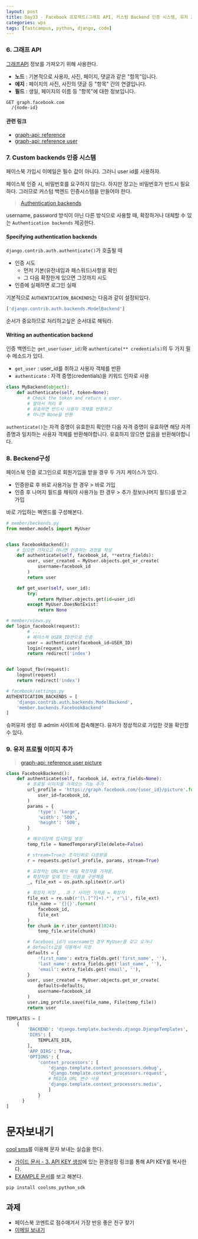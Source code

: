 ```yaml
---
layout: post
title: Day33 - Facebook 프로젝트(그래프 API, 커스텀 Backend 인증 시스템, 유저 프로필 이미지 추가)/문자 보내기
categories: wps
tags: [fastcampus, python, django, code]
---
```





### 6. 그래프 API
[그래프API](https://developers.facebook.com/docs/graph-api) 정보를 가져오기 위해 사용한다.

- **노드** : 기본적으로 사용자, 사진, 페이지, 댓글과 같은 "항목"입니다.
- **에지** : 페이지의 사진, 사진의 댓글 등 "항목" 간의 연결입니다.
- **필드** : 생일, 페이지의 이름 등 "항목"에 대한 정보입니다.

```
GET graph.facebook.com
  /{node-id}
```
#### 관련 링크
- [graph-api: reference](https://developers.facebook.com/docs/graph-api/reference)
- [graph-api: reference user](https://developers.facebook.com/docs/graph-api/reference/user)


### 7. Custom backends 인증 시스템
페이스북 가입시 이메일은 필수 값이 아니다. 그러니 user id를 사용하자.

페이스북 인증 시, 비밀번호를 요구하지 않는다. 하지만 장고는 비밀번호가 반드시 필요하다. 그러므로 커스텀 백엔드 인증시스템을 만들어야 한다.

> [Authentication backends](https://docs.djangoproject.com/en/1.10/topics/auth/customizing/#authentication-backends) 

username, password 방식이 아닌 다른 방식으로 사용할 때, 확장하거나 대체할 수 있는 `Authentication backends` 제공한다.

#### Specifying authentication backends
`django.contrib.auth.authenticate()`가 호출될 때
- 인증 시도
  - 먼저 기본(유전네임과 패스워드)사항을 확인
  - 그 다음 확장한게 있으면 그것까지 시도
- 인증에 실패하면 로그인 실패

기본적으로 `AUTHENTICATION_BACKENDS`는 다음과 같이 설정되있다.

```python
['django.contrib.auth.backends.ModelBackend']
```
순서가 중요하므로 처리하고싶은 순서대로 해둬라.

#### Writing an authentication backend
인증 백엔드는 `get_user(user_id)`와 `authenticate(** credentials)`의 두 가지 필수 메소드가 있다.

- `get_user` : user_id를 취하고 사용자 객체를 반환
- `authenticate` : 자격 증명(credentials)을 키워드 인자로 사용

```python
class MyBackend(object):
    def authenticate(self, token=None):
        # Check the token and return a user.
        # 알아서 처리 후
        # 유효하면 반드시 사용자 객체를 반환하고
        # 아니면 None을 반환
```
`authenticate()`는 자격 증명이 유효한지 확인한 다음 자격 증명이 유효하면 해당 자격 증명과 일치하는 사용자 객체를 반환해야합니다. 유효하지 않으면 없음을 반환해야합니다.


### 8. Beckend구성
페이스북 인증 로그인으로 회원가입을 받을 경우 두 가지 케이스가 있다.

- 인증완료 후 바로 사용가능 한 경우 > 바로 가입
- 인증 후 나머지 필드를 채워야 사용가능 한 경우 > 추가 정보(나머지 필드)를 받고 가입

바로 가입하는 벡엔드를 구성해본다.

```python
# member/beckends.py
from member.models import MyUser


class FacebookBackend():
    # 있으면 가져오고 아니면 인증하는 과정을 작성
    def authenticate(self, facebook_id, **extra_fields):
        user, user_created = MyUser.objects.get_or_create(
            username=facebook_id
        )
        return user

    def get_user(self, user_id):
        try:
            return MyUser.objects.get(id=user_id)
        except MyUser.DoesNotExist:
            return None

```


```python
# member/views.py
def login_facebook(request):
        # ...
        # 페이스븍 USER_ID만으로 인증
        user = authenticate(facebook_id=USER_ID)
        login(request, user)
        return redirect('index')


def logout_fbv(request):
    logout(request)
    return redirect('index')
```

```python
# facebook/settings.py
AUTHENTICATION_BACKENDS = [
    'django.contrib.auth.backends.ModelBackend',
    'member.backends.FacebookBackend'
]
```
슈퍼유저 생성 후 admin 사이트에 접속해본다. 유저가 정상적으로 가입한 것을 확인할 수 있다.

### 9. 유저 프로필 이미지 추가
> [graph-api: reference user picture](https://developers.facebook.com/docs/graph-api/reference/user/picture/)


```python
class FacebookBackend():
    def authenticate(self, facebook_id, extra_fields=None):
        # 프로필 이미지를 가져오는 기능 추가
        url_profile = 'https://graph.facebook.com/{user_id}/picture'.format(
            user_id=facebook_id,
        )
        params = {
            'type': 'large',
            'width': '500',
            'height': '500',
        }

        # 메모리상에 임시파일 생성
        temp_file = NamedTemporaryFile(delete=False)

        # stream=True는 조각단위로 다운받음
        r = requests.get(url_profile, params, stream=True)

        # 요청하는 URL에서 파일 확장자를 가져옴,
        # 확장자랑 앞에 있는 이름을 구분해줌
        _, file_ext = os.path.splitext(r.url)

        # 확장자 저장 , .과 ? 사이만 가져옴 = 확장자
        file_ext = re.sub(r'(\.[^?]+).*', r'\1', file_ext)
        file_name = '{}{}'.format(
            facebook_id,
            file_ext
        )
        for chunk in r.iter_content(1024):
            temp_file.write(chunk)

        # facebooi_id가 username인 경우 MyUser를 갖고 오거나
        # defaults값을 이용해서 지정
        defaults = {
            'first_name': extra_fields.get('first_name', ''),
            'last_name': extra_fields.get('last_name', ''),
            'email': extra_fields.get('email', ''),
        }
        user, user_created = MyUser.objects.get_or_create(
            defaults=defaults,
            username=facebook_id
        )
        user.img_profile.save(file_name, File(temp_file))
        return user
```

```python
TEMPLATES = [
    {
        'BACKEND': 'django.template.backends.django.DjangoTemplates',
        'DIRS': [
            TEMPLATE_DIR,
        ],
        'APP_DIRS': True,
        'OPTIONS': {
            'context_processors': [
                'django.template.context_processors.debug',
                'django.template.context_processors.request',
                # MEDIA_URL 변수 사용
                'django.template.context_processors.media',
                ]
            }
      }
]
```

# 문자보내기
[cool sms](http://www.coolsms.co.kr/)를 이용해 문자 보내는 실습을 한다.

- [가이드 문서 - 3. API KEY 생성](http://www.coolsms.co.kr/Python_SDK_Start_here)에 있는 환경설정 링크를 통해 API KEY를 복사한다.
- [EXAMPLE 문서](http://www.coolsms.co.kr/Python_SDK_EXAMPLE_Message)를 보고 해본다.

```shell
pip install coolsms_python_sdk
```


## 과제
- 페이스북 코멘트로 점수매겨서 가장 반응 좋은 친구 찾기
- [이메일 보내기](https://docs.djangoproject.com/en/1.10/topics/email/)
